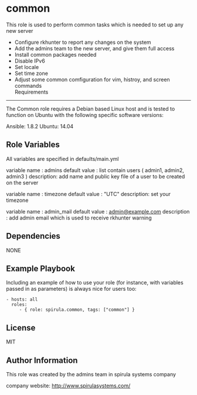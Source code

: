 common
=========

This role is used to perform common tasks which is needed to set up any new server 
- Configure rkhunter to report any changes on the system
- Add the admins team to the new server, and give them full access
- Install common packages needed
- Disable IPv6
- Set locale
- Set time zone
- Adjust some common comfiguration for vim, histroy, and screen commands  
Requirements
------------
The Common role requires a Debian based Linux host and is tested to function on Ubuntu with the following specific software versions:

Ansible: 1.8.2
Ubuntu: 14.04

Role Variables
--------------

All variables are specified in defaults/main.yml

variable name : admins 
default value : list contain users ( admin1, admin2, admin3 ) 
description: add name and public key file of a user to be created on the server

variable name : timezone
default value : "UTC"
description: set your timezone 

variable name : admin_mail
default value : admin@example.com
description : add admin email which is used to receive rkhunter warning 

Dependencies
------------

NONE

Example Playbook
----------------

Including an example of how to use your role (for instance, with variables passed in as parameters) is always nice for users too:

    - hosts: all
      roles:
         - { role: spirula.common, tags: ["common"] }

License
-------

MIT

Author Information
------------------

This role was created by the admins team in spirula systems company

company website: http://www.spirulasystems.com/

